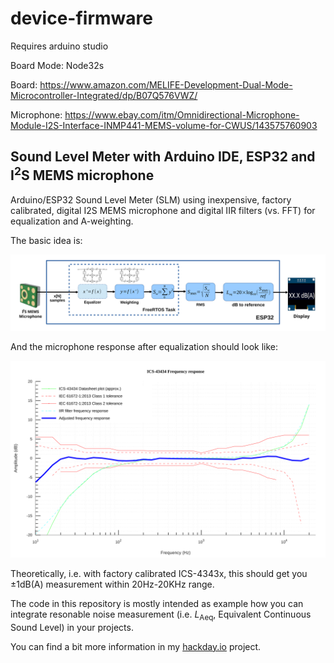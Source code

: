 # device-firmware
Requires arduino studio

Board Mode: Node32s

Board: https://www.amazon.com/MELIFE-Development-Dual-Mode-Microcontroller-Integrated/dp/B07Q576VWZ/

Microphone: https://www.ebay.com/itm/Omnidirectional-Microphone-Module-I2S-Interface-INMP441-MEMS-volume-for-CWUS/143575760903

## Sound Level Meter with Arduino IDE, ESP32 and I<sup>2</sup>S MEMS microphone

Arduino/ESP32 Sound Level Meter (SLM) using inexpensive, factory calibrated, digital I2S MEMS microphone and digital IIR filters (vs. FFT) for equalization and A-weighting.

The basic idea is:

![Basic principle](./misc/esp32-i2s-slm-bp.svg)

And the microphone response after equalization should look like:

![Adjusted frequency response](./misc/ics-43434-afr.svg)

Theoretically, i.e. with factory calibrated ICS-4343x, this should get you ±1dB(A) measurement within 20Hz-20KHz range.

The code in this repository is mostly intended as example how you can integrate resonable noise measurement (i.e. *L*<sub>Aeq</sub>, Equivalent Continuous Sound Level) in your projects. 

You can find a bit more information in my [hackday.io](https://hackaday.io/project/166867-esp32-i2s-slm) project.
